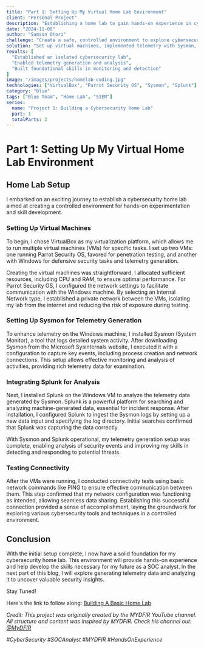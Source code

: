```yaml
---
title: "Part 1: Setting Up My Virtual Home Lab Environment"
client: "Personal Project"
description: "Establishing a home lab to gain hands-on experience in cybersecurity."
date: "2024-11-08"
author: "Samson Otori"
challenge: "Create a safe, controlled environment to explore cybersecurity tools and techniques."
solution: "Set up virtual machines, implemented telemetry with Sysmon, and integrated Splunk for log analysis."
results: [
  "Established an isolated cybersecurity lab",
  "Enabled telemetry generation and analysis",
  "Built foundational skills in monitoring and detection"
]
image: "/images/projects/homelab-coding.jpg"
technologies: ["VirtualBox", "Parrot Security OS", "Sysmon", "Splunk"]
category: "blue"
tags: ["Blue Team", "Home Lab", "SIEM"]
series:
  name: "Project 1: Building a Cybersecurity Home Lab"
  part: 1
  totalParts: 2
---
```


# Part 1: Setting Up My Virtual Home Lab Environment

## Home Lab Setup

I embarked on an exciting journey to establish a cybersecurity home lab aimed at creating a controlled environment for hands-on experimentation and skill development.

### Setting Up Virtual Machines

To begin, I chose VirtualBox as my virtualization platform, which allows me to run multiple virtual machines (VMs) for specific tasks. I set up two VMs: one running Parrot Security OS, favored for penetration testing, and another with Windows for defensive security tasks and telemetry generation.

Creating the virtual machines was straightforward. I allocated sufficient resources, including CPU and RAM, to ensure optimal performance. For Parrot Security OS, I configured the network settings to facilitate communication with the Windows machine. By selecting an Internal Network type, I established a private network between the VMs, isolating my lab from the internet and reducing the risk of exposure during testing.

### Setting Up Sysmon for Telemetry Generation

To enhance telemetry on the Windows machine, I installed Sysmon (System Monitor), a tool that logs detailed system activity. After downloading Sysmon from the Microsoft Sysinternals website, I executed it with a configuration to capture key events, including process creation and network connections. This setup allows effective monitoring and analysis of activities, providing rich telemetry data for examination.

### Integrating Splunk for Analysis

Next, I installed Splunk on the Windows VM to analyze the telemetry data generated by Sysmon. Splunk is a powerful platform for searching and analyzing machine-generated data, essential for incident response. After installation, I configured Splunk to ingest the Sysmon logs by setting up a new data input and specifying the log directory. Initial searches confirmed that Splunk was capturing the data correctly.

With Sysmon and Splunk operational, my telemetry generation setup was complete, enabling analysis of security events and improving my skills in detecting and responding to potential threats.

### Testing Connectivity

After the VMs were running, I conducted connectivity tests using basic network commands like PING to ensure effective communication between them. This step confirmed that my network configuration was functioning as intended, allowing seamless data sharing. Establishing this successful connection provided a sense of accomplishment, laying the groundwork for exploring various cybersecurity tools and techniques in a controlled environment.

## Conclusion

With the initial setup complete, I now have a solid foundation for my cybersecurity home lab. This environment will provide hands-on experience and help develop the skills necessary for my future as a SOC analyst. In the next part of this blog, I will explore generating telemetry data and analyzing it to uncover valuable security insights.

Stay Tuned!

Here's the link to follow along: [Building A Basic Home Lab](https://www.youtube.com/watch?v=5iafC6vj7kM&list=PLG6KGSNK4PuBWmX9NykU0wnWamjxdKhDJ&index=2)

*Credit: This project was originally created by the MYDFIR YouTube channel. All structure and content was inspired by MYDFIR. Check his channel out: [@MyDFIR](https://www.youtube.com/@MyDFIR)*

_#CyberSecurity #SOCAnalyst #MYDFIR #HandsOnExperience_
